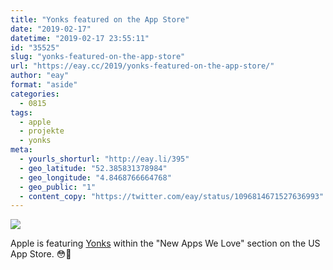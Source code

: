```yaml
---
title: "Yonks featured on the App Store"
date: "2019-02-17"
datetime: "2019-02-17 23:55:11"
id: "35525"
slug: "yonks-featured-on-the-app-store"
url: "https://eay.cc/2019/yonks-featured-on-the-app-store/"
author: "eay"
format: "aside"
categories:
  - 0815
tags:
  - apple
  - projekte
  - yonks
meta:
  - yourls_shorturl: "http://eay.li/395"
  - geo_latitude: "52.385831378984"
  - geo_longitude: "4.8468766664768"
  - geo_public: "1"
  - content_copy: "https://twitter.com/eay/status/1096814671527636993"
---
```


![](https://eay.cc/uploads/2019/yonks-appstore.png)

Apple is featuring [Yonks](https://yonks.app/) within the "New Apps We Love" section on the US App Store. 😳🎉
